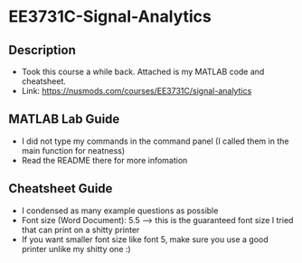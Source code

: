 # EE3731C-Signal-Analytics

## Description
- Took this course a while back. Attached is my MATLAB code and cheatsheet. 
- Link: https://nusmods.com/courses/EE3731C/signal-analytics

## MATLAB Lab Guide
- I did not type my commands in the command panel (I called them in the main function for neatness)
- Read the README there for more infomation 

## Cheatsheet Guide
- I condensed as many example questions as possible 
- Font size (Word Document): 5.5 --> this is the guaranteed font size I tried that can print on a shitty printer
- If you want smaller font size like font 5, make sure you use a good printer unlike my shitty one :)
